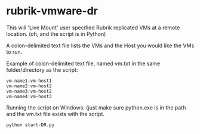 # rubrik-vmware-dr

This will 'Live Mount' user specified Rubrik replicated VMs at a remote location. (oh, and the script is in Python)

A colon-delimited text file lists the VMs and the Host you would like the VMs to run. 

Example of colon-delimited text file, named vm.txt in the same folder/directory as the script:

	vm-name1:vm-host1
	vm-name2:vm-host2
	vm-name3:vm-host2
	vm-name4:vm-host3

Running the script on Windows: (just make sure python.exe is in the path and the vm.txt file exists with the script.

	python start-DR.py
